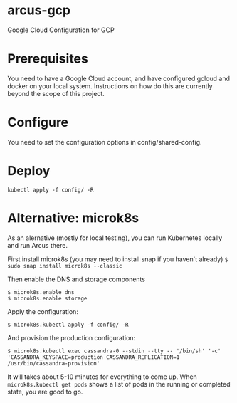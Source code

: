 # arcus-gcp
Google Cloud Configuration for GCP

# Prerequisites

You need to have a Google Cloud account, and have configured gcloud and docker on your local system. Instructions on how do this are currently beyond the scope of this project.

# Configure

You need to set the configuration options in config/shared-config.

# Deploy

`kubectl apply -f config/ -R`


# Alternative: microk8s

As an alernative (mostly for local testing), you can run Kubernetes locally and run Arcus there.

First install microk8s (you may need to install snap if you haven't already)
`$ sudo snap install microk8s --classic`

Then enable the DNS and storage components
```
$ microk8s.enable dns
$ microk8s.enable storage
```
Apply the configuration: 

`$ microk8s.kubectl apply -f config/ -R`

And provision the production configuration:
```
$ microk8s.kubectl exec cassandra-0 --stdin --tty -- '/bin/sh' '-c' 'CASSANDRA_KEYSPACE=production CASSANDRA_REPLICATION=1 /usr/bin/cassandra-provision'
```

It will takes about 5-10 minutes for everything to come up. When `microk8s.kubectl get pods` shows a list of pods in the running or completed state, you are good to go.

